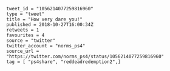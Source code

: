 ```
tweet_id = "1056214077259816960"
type = "tweet"
title = "How very dare you!"
published = 2018-10-27T16:00:34Z
retweets = 1
favourites = 4
source = "twitter"
twitter_account = "norms_ps4"
source_url = "https://twitter.com/norms_ps4/status/1056214077259816960"
tag = [ "ps4share", "reddeadredemption2",]
```

<p class='image'><img src='https://mnf.m17s.net/2018/10/27/DqhtGmsWwAA3aYp.jpg' alt=''></p>

